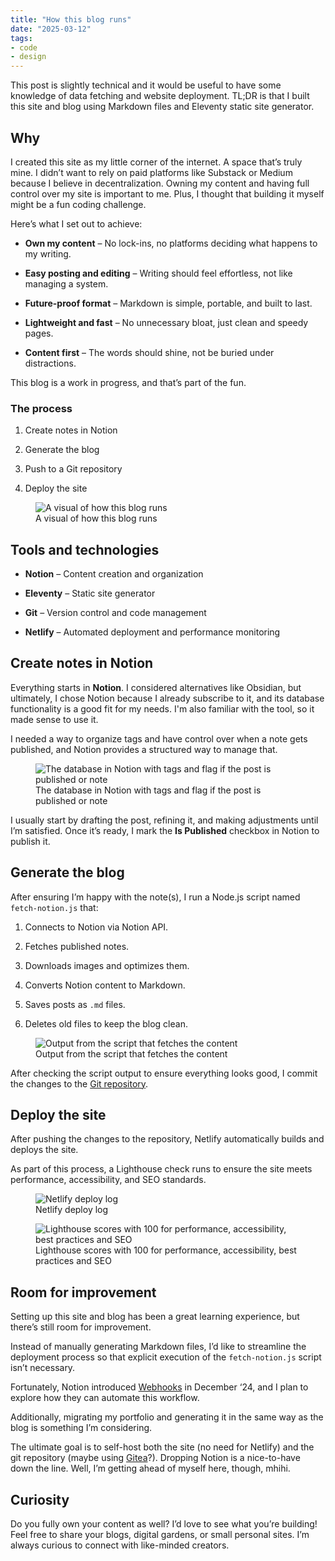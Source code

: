 ```yaml
---
title: "How this blog runs"
date: "2025-03-12"
tags:
- code
- design
---
```


This post is slightly technical and it would be useful to have some knowledge of data fetching and website deployment. TL;DR is that I built this site and blog using Markdown files and Eleventy static site generator. 

## Why

I created this site as my little corner of the internet. A space that’s truly mine. I didn’t want to rely on paid platforms like Substack or Medium because I believe in decentralization. Owning my content and having full control over my site is important to me. Plus, I thought that building it myself might be a fun coding challenge.



Here’s what I set out to achieve:

- **Own my content** – No lock-ins, no platforms deciding what happens to my writing.

- **Easy posting and editing** – Writing should feel effortless, not like managing a system.

- **Future-proof format** – Markdown is simple, portable, and built to last.

- **Lightweight and fast** – No unnecessary bloat, just clean and speedy pages.

- **Content first** – The words should shine, not be buried under distractions.

This blog is a work in progress, and that’s part of the fun.

### The process

1. Create notes in Notion

1. Generate the blog

1. Push to a Git repository

1. Deploy the site



<figure class="full-bleed">
  <img src="/images/howthisblogruns.png.webp" alt="A visual of how this blog runs">
  <figcaption>A visual of how this blog runs</figcaption>
</figure>

## **Tools and technologies**

- **Notion** – Content creation and organization

- **Eleventy** – Static site generator

- **Git** – Version control and code management

- **Netlify** – Automated deployment and performance monitoring

## Create notes in Notion

Everything starts in **Notion**. I considered alternatives like Obsidian, but ultimately, I chose Notion because I already subscribe to it, and its database functionality is a good fit for my needs. I'm also familiar with the tool, so it made sense to use it.

I needed a way to organize tags and have control over when a note gets published, and Notion provides a structured way to manage that.



<figure class="full-bleed">
  <img src="/images/Screenshot_2025-03-12_at_22.49.58.png.webp" alt="The database in Notion with tags and flag if the post is published or note">
  <figcaption>The database in Notion with tags and flag if the post is published or note</figcaption>
</figure>

I usually start by drafting the post, refining it, and making adjustments until I’m satisfied. Once it’s ready, I mark the **Is Published** checkbox in Notion to publish it.

## Generate the blog

After ensuring I’m happy with the note(s), I run a Node.js script named `fetch-notion.js` that:

1. Connects to Notion via Notion API.

1. Fetches published notes.

1. Downloads images and optimizes them.

1. Converts Notion content to Markdown.

1. Saves posts as `.md` files.

1. Deletes old files to keep the blog clean.



<figure class="full-bleed">
  <img src="/images/11dcebdb-5468-40b7-b4fd-b5798348a27c.png.webp" alt="Output from the script that fetches the content">
  <figcaption>Output from the script that fetches the content</figcaption>
</figure>



After checking the script output to ensure everything looks good, I commit the changes to the [Git repository](https://github.com/itstrangvu/trangs). 



## Deploy the site

After pushing the changes to the repository, Netlify automatically builds and deploys the site. 

As part of this process, a Lighthouse check runs to ensure the site meets performance, accessibility, and SEO standards.

<figure class="full-bleed">
  <img src="/images/Screenshot_2025-03-12_at_17.16.12.png.webp" alt="Netlify deploy log">
  <figcaption>Netlify deploy log</figcaption>
</figure>

<figure class="full-bleed">
  <img src="/images/Screenshot_2025-03-12_at_17.18.09.png.webp" alt="Lighthouse scores with 100 for performance, accessibility, best practices and SEO">
  <figcaption>Lighthouse scores with 100 for performance, accessibility, best practices and SEO</figcaption>
</figure>

## Room for improvement

Setting up this site and blog has been a great learning experience, but there’s still room for improvement. 

Instead of manually generating Markdown files, I’d like to streamline the deployment process so that explicit execution of the `fetch-notion.js` script isn’t necessary. 

Fortunately, Notion introduced [Webhooks](https://www.notion.com/help/webhook-actions) in December ‘24, and I plan to explore how they can automate this workflow.

Additionally, migrating my portfolio and generating it in the same way as the blog is something I’m considering.

The ultimate goal is to self-host both the site (no need for Netlify) and the git repository (maybe using [Gitea](https://about.gitea.com/)?). Dropping Notion is a nice-to-have down the line. Well, I’m getting ahead of myself here, though, mhihi.

## Curiosity

Do you fully own your content as well? I’d love to see what you’re building! Feel free to share your blogs, digital gardens, or small personal sites. I’m always curious to connect with like-minded creators.
















